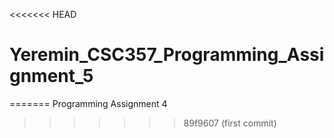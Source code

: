 <<<<<<< HEAD
# Yeremin_CSC357_Programming_Assignment_5
=======
Programming Assignment 4
>>>>>>> 89f9607 (first commit)
